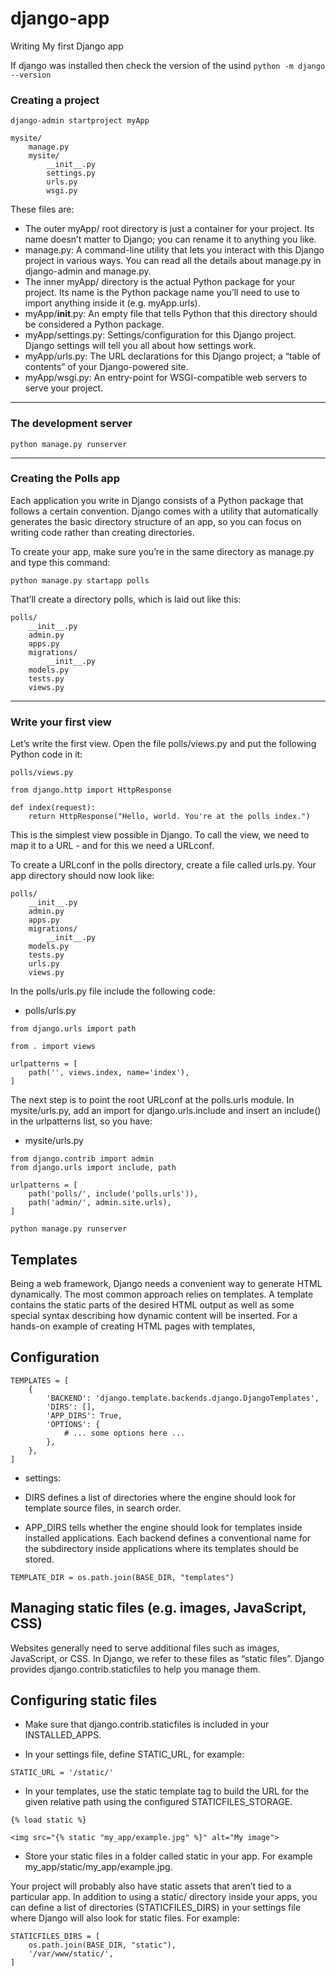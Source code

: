# django-app
Writing My first Django app

If django was installed then check the version of the usind ```python -m django --version```

### Creating a project
```
django-admin startproject myApp
```
```
mysite/
    manage.py
    mysite/
        __init__.py
        settings.py
        urls.py
        wsgi.py
```
These files are:

- The outer myApp/ root directory is just a container for your project. Its name doesn’t matter to Django; you can rename it to anything you like.
- manage.py: A command-line utility that lets you interact with this Django project in various ways. You can read all the details about manage.py in django-admin and manage.py.
- The inner myApp/ directory is the actual Python package for your project. Its name is the Python package name you’ll need to use to import anything inside it (e.g. myApp.urls).
- myApp/__init__.py: An empty file that tells Python that this directory should be considered a Python package. 
- myApp/settings.py: Settings/configuration for this Django project. Django settings will tell you all about how settings work.
- myApp/urls.py: The URL declarations for this Django project; a “table of contents” of your Django-powered site.
- myApp/wsgi.py: An entry-point for WSGI-compatible web servers to serve your project.
***
### The development server

```
python manage.py runserver
```
***
### Creating the Polls app

Each application you write in Django consists of a Python package that follows a certain convention. Django comes with a utility that automatically generates the basic directory structure of an app, so you can focus on writing code rather than creating directories.

To create your app, make sure you’re in the same directory as manage.py and type this command:

```
python manage.py startapp polls
```

That’ll create a directory polls, which is laid out like this:

```
polls/
    __init__.py
    admin.py
    apps.py
    migrations/
        __init__.py
    models.py
    tests.py
    views.py
```

***
### Write your first view

Let’s write the first view. Open the file polls/views.py and put the following Python code in it:

 ```polls/views.py```
```
from django.http import HttpResponse

def index(request):
    return HttpResponse("Hello, world. You're at the polls index.")
```
This is the simplest view possible in Django. To call the view, we need to map it to a URL - and for this we need a URLconf.

To create a URLconf in the polls directory, create a file called urls.py. Your app directory should now look like:

```
polls/
    __init__.py
    admin.py
    apps.py
    migrations/
        __init__.py
    models.py
    tests.py
    urls.py
    views.py
```

In the polls/urls.py file include the following code:

- polls/urls.py
```
from django.urls import path

from . import views

urlpatterns = [
    path('', views.index, name='index'),
]
```
The next step is to point the root URLconf at the polls.urls module. In mysite/urls.py, add an import for django.urls.include and insert an include() in the urlpatterns list, so you have:


- mysite/urls.py
```
from django.contrib import admin
from django.urls import include, path

urlpatterns = [
    path('polls/', include('polls.urls')),
    path('admin/', admin.site.urls),
]
```

```
python manage.py runserver
```

## Templates

Being a web framework, Django needs a convenient way to generate HTML dynamically. The most common approach relies on templates. A template contains the static parts of the desired HTML output as well as some special syntax describing how dynamic content will be inserted. For a hands-on example of creating HTML pages with templates,

## Configuration

```
TEMPLATES = [
    {
        'BACKEND': 'django.template.backends.django.DjangoTemplates',
        'DIRS': [],
        'APP_DIRS': True,
        'OPTIONS': {
            # ... some options here ...
        },
    },
]
```
- settings:

- DIRS defines a list of directories where the engine should look for template source files, in search order.

- APP_DIRS tells whether the engine should look for templates inside installed applications. Each backend defines a conventional name for the subdirectory inside applications where its templates should be stored.

```
TEMPLATE_DIR = os.path.join(BASE_DIR, "templates")
```

## Managing static files (e.g. images, JavaScript, CSS)

Websites generally need to serve additional files such as images, JavaScript, or CSS. In Django, we refer to these files as “static files”. Django provides django.contrib.staticfiles to help you manage them.

## Configuring static files

- Make sure that django.contrib.staticfiles is included in your INSTALLED_APPS.

- In your settings file, define STATIC_URL, for example:

```
STATIC_URL = '/static/'
```

- In your templates, use the static template tag to build the URL for the given relative path using the configured STATICFILES_STORAGE.

```
{% load static %}

<img src="{% static "my_app/example.jpg" %}" alt="My image">
```
- Store your static files in a folder called static in your app. For example my_app/static/my_app/example.jpg.

Your project will probably also have static assets that aren’t tied to a particular app. In addition to using a static/ directory inside your apps, you can define a list of directories (STATICFILES_DIRS) in your settings file where Django will also look for static files. For example:

```
STATICFILES_DIRS = [
    os.path.join(BASE_DIR, "static"),
    '/var/www/static/',
]
```






